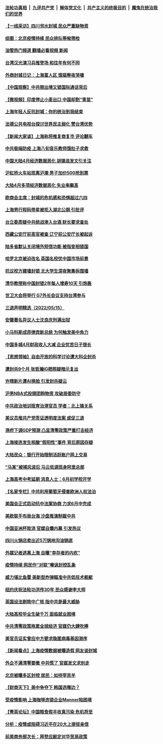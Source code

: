 ####  [法轮功真相](../../../../basic/blob/master/README.md?t=05170401) &nbsp;|&nbsp; [九评共产党](../../../../9ping.md/blob/master/README.md?t=05170401) &nbsp;|&nbsp; [解体党文化](../../../../jtdwh.md/blob/master/README.md?t=05170401)  &nbsp;|&nbsp; [共产主义的终极目的](../../../../gczydzjmd.md/blob/master/README.md?t=05170401) &nbsp;|&nbsp; [魔鬼在统治我们的世界](../../../../mgztzwmdsj.md/blob/master/README.md?t=05170401) 

#### [【一线采访】四川邻水封城 民众严重缺物资](../pages/nsc413/n13738476.md?t=05170401) 

#### [组图：北京疫情持续 民众排队等候筛检](../pages/nsc413/n13738457.md?t=05170401) 

#### [油管热门频道 翻墙必看视频 新闻](http://45.76.130.85:81/youtube.html?05170401)

#### [台湾汉光演习兵推登场 和往年有何不同](../pages/nsc413/n13738591.md?t=05170401) 

#### [外商封城日记：上海富人区 饿猫整夜哭嚎](../pages/nsc413/n13738603.md?t=05170401) 

#### [【中国观察】中共限出境又锁国际通话背后](../pages/nsc413/n13738584.md?t=05170401) 

#### [【微视频】印度停止小麦出口 中国却割“青苗”](../pages/nsc413/n13738113.md?t=05170401) 

#### [上海年轻人反抗封城：你的统治到我结束](../pages/nsc413/n13738588.md?t=05170401) 

#### [法德公共电视台探讨世界民主弱化 赞台湾优势](../pages/nsc413/n13738436.md?t=05170401) 

#### [【新闻大家谈】上海称将推复商复市 评论翻车](../pages/nsc413/n13738541.md?t=05170401) 

#### [中共极端防疫 上海八旬音乐教师饿肚子求救](../pages/nsc413/n13738037.md?t=05170401) 

#### [中国大陆4月经济数据恶化 胡锡进发文引关注](../pages/nsc413/n13738187.md?t=05170401) 

#### [沪虹桥火车站现离沪潮 男子加价500抢到票](../pages/nsc413/n13738434.md?t=05170401) 

#### [大陆4月多项经济数据恶化 失业率飙高](../pages/nsc413/n13738358.md?t=05170401) 

#### [欧商会主席：封城的危机感和恐惧超过六四](../pages/nsc413/n13738395.md?t=05170401) 

#### [上海男行程码带星被拒入湖北公厕 引批评](../pages/nsc413/n13738407.md?t=05170401) 

#### [台立委质疑中共统战渗入台酒 财长要求查处](../pages/nsc413/n13738339.md?t=05170401) 

#### [西藏公安厅前高官被查 辽宁前公安厅长被起诉](../pages/nsc413/n13738393.md?t=05170401) 

#### [陆多省默认关闭境外短信功能 被指变相锁国](../pages/nsc413/n13738307.md?t=05170401) 

#### [哈罗北京被迫改名 英国名校忧中国市场前景](../pages/nsc413/n13738155.md?t=05170401) 

#### [抗议校方建墙封锁 北大学生深夜聚集拆围墙](../pages/nsc413/n13738065.md?t=05170401) 

#### [清华教授称中国封锁2年每人增寿10天 引炮轰](../pages/nsc413/n13738102.md?t=05170401) 


#### [世卫大会将举行 G7外长会议支持台湾参与](../pages/nsc413/n13738027.md?t=05170401) 

#### [三退声明精选（2022/05/15）](../pages/nsc413/n13738133.md?t=05170401) 

#### [安徽著名异议人士沈良庆刑满出狱](../pages/nsc413/n13738035.md?t=05170401) 

#### [小马科斯成菲律宾新总统 为何触发美中角力](../pages/nsc413/n13737955.md?t=05170401) 

#### [中国多城4月财政收入大减 企业忧苦日子很长](../pages/nsc413/n13737994.md?t=05170401) 

#### [【思想领袖】自由开放的科学讨论遭大科企封杀](../pages/nsc413/n13714643.md?t=05170401) 

#### [遭封杀9个月 张哲瀚IG晒照疑暗示复出](../pages/nsc413/n13737867.md?t=05170401) 

#### [许晴新片遭AI换脸 引发封杀疑云](../pages/nsc413/n13737919.md?t=05170401) 

#### [沪男NBA式投掷团购物资 攻破居委防守](../pages/nsc413/n13737933.md?t=05170401) 

#### [中共政治培训班育治港官员 学者：北上搞关系](../pages/nsc413/n13737854.md?t=05170401) 

#### [美议员推共产党签证透明度法案 或促三退](../pages/nsc413/n13737821.md?t=05170401) 

#### [港府下调GDP预测 凸显清零政策严重打击经济](../pages/nsc413/n13737830.md?t=05170401) 

#### [上海接连发生核酸“假阳性”事件 背后原因存疑](../pages/nsc413/n13737818.md?t=05170401) 

#### [大陆民众：银行开始限制活跃账户网上交易](../pages/nsc413/n13737789.md?t=05170401) 

#### [“马某”被捕风波后 马云低调现身阿里总部](../pages/nsc413/n13737824.md?t=05170401) 

#### [上海高考中考延期 消息人士：6月初学校开学](../pages/nsc413/n13737805.md?t=05170401) 

#### [【名家专栏】中共利用葡萄牙侵害欧洲人权法治](../pages/nsc413/n13737731.md?t=05170401) 

#### [美国会正式启动抗中法案协商 力求6月中完成](../pages/nsc413/n13737740.md?t=05170401) 

#### [美欧联手布局台海 沙盘推演制裁中共](../pages/nsc413/n13731643.md?t=05170401) 

#### [中国亚洲杯取消 官媒自爆内幕 引发热议](../pages/nsc413/n13737653.md?t=05170401) 

#### [四川火锅店卖出近5万锅地沟油锅底](../pages/nsc413/n13737655.md?t=05170401) 

#### [外媒记者逃离上海 自曝“幸存者的内疚”](../pages/nsc413/n13737354.md?t=05170401) 

#### [疫情持续 网民作“对联”嘲讽封控乱象](../pages/nsc413/n13737182.md?t=05170401) 

#### [威力堪比鱼雷 美新型炸弹瞄准中共低技术舰艇](../pages/nsc413/n13730798.md?t=05170401) 

#### [纽约庆祝法轮功洪传30年 民众感谢李大师](../pages/nsc413/n13736244.md?t=05170401) 

#### [英国设法剔除中广核 指中共是最大威胁](../pages/nsc413/n13737324.md?t=05170401) 

#### [大陆高校毕业生破千万 面临就业困境](../pages/nsc413/n13737242.md?t=05170401) 

#### [中共清零政策拖累全球经济 官媒仍大肆吹捧](../pages/nsc413/n13737257.md?t=05170401) 


#### [美官员证实曾应中方要求隐匿病毒基因测序](../pages/nsc413/n13737139.md?t=05170401) 

#### [【新闻看点】上海疫情数据被曝造假 网友谈封城](../pages/nsc413/n13737080.md?t=05170401) 

#### [外企不满清零要撤 中共慌了 官媒发文求别走](../pages/nsc413/n13737067.md?t=05170401) 

#### [北京被曝多区封控 居民：如待宰羔羊](../pages/nsc413/n13735980.md?t=05170401) 

#### [【财商天下】美中争夺下 韩国选哪边？](../pages/nsc413/n13736981.md?t=05170401) 

#### [受疫情影响 上海咖啡连锁企业Manner陷困境](../pages/nsc413/n13737070.md?t=05170401) 

#### [【菁英论坛】中国粮食假丰收真污染 危机将至](../pages/nsc413/n13736862.md?t=05170401) 

#### [分析：疫情或阻碍习近平在20大上提拔亲信](../pages/nsc413/n13737054.md?t=05170401) 

#### [前美商务部次长：拜登应敲定对华贸易政策](../pages/nsc413/n13736985.md?t=05170401) 

<img src='http://gfw-breaker.win/goodnews/indexes/nsc413.md' width='0px' height='0px'/>
